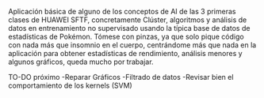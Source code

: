 Aplicación básica de alguno de los conceptos de AI de las 3 primeras clases de HUAWEI SFTF, concretamente Clúster, algoritmos y análisis de datos en entrenamiento no supervisado usando la típica base de datos de estadísticas de Pokémon. Tómese con pinzas, ya que solo pique código con nada más que insomnio en el cuerpo, centrándome más que nada en la aplicación para obtener estadísticas de rendimiento, análisis menores y algunos gráficos, queda mucho por trabajar.

TO-DO próximo
-Reparar Gráficos
-Filtrado de datos
-Revisar bien el comportamiento de los kernels (SVM)
